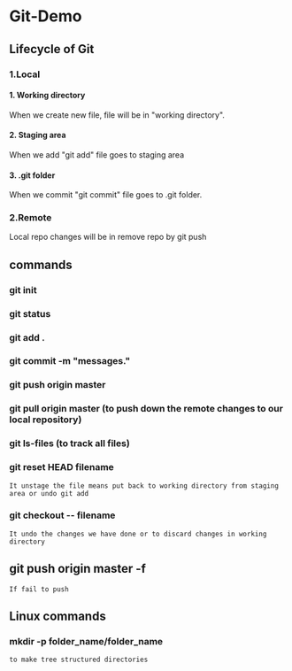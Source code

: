 # Git-Demo

## Lifecycle of Git

### 1.Local
  #### 1. Working directory
   When we create new file, file will be in "working directory".
  
  #### 2. Staging area
  When we add "git add" file goes to staging area
  
  #### 3. .git folder
   When we commit "git commit" file goes to .git folder.

### 2.Remote
Local repo changes will be in remove repo by git push

  
## commands
 ### git init
 ### git status
 ### git add .
 ### git commit -m "messages."
 ### git push origin master
 
 ### git pull origin master (to push down the remote changes to our local repository)
 ### git ls-files (to track all files)
 ### git reset HEAD filename
    It unstage the file means put back to working directory from staging area or undo git add
 ### git checkout -- filename
    It undo the changes we have done or to discard changes in working directory

 ## git push origin master -f
    If fail to push
    
  
## Linux commands
  ### mkdir -p folder_name/folder_name 
    to make tree structured directories




